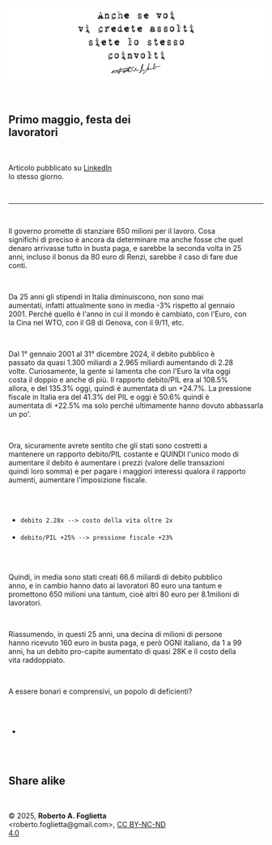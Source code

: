 <div id="firstdiv" created=":IT" style="max-width: 800px; margin: auto; white-space: pre-wrap; text-align: justify;">
<style>#printlink { display: inline; } @page { size: legal; margin: 0.50in 13.88mm 0.50in 13.88mm; zoom: 100%; } @media print { html { zoom: 100%; } }</style>

<div align="center"><img class="wbsketch darkinv" src="img/311-primo-maggio-festa-dei-lavoratori.png" width="800"><br></div>

## Primo maggio, festa dei lavoratori

Articolo pubblicato su [LinkedIn](https://www.linkedin.com/posts/robertofoglietta_primo-maggio-festa-dei-lavoratori-il-governo-activity-7323560757420281856-jA3e) lo stesso giorno.

---

Il governo promette di stanziare 650 milioni per il lavoro. Cosa significhi di preciso è ancora da determinare ma anche fosse che quel denaro arrivasse tutto in busta paga, e sarebbe la seconda volta in 25 anni, incluso il bonus da 80 euro di Renzi, sarebbe il caso di fare due conti.

Da 25 anni gli stipendi in Italia diminuiscono, non sono mai aumentati, infatti attualmente sono in media -3% rispetto al gennaio 2001. Perché quello è l'anno in cui il mondo è cambiato, con l'Euro, con la Cina nel WTO, con il G8 di Genova, con il 9/11, etc.

Dal 1° gennaio 2001 al 31° dicembre 2024, il debito pubblico è passato da quasi 1.300 miliardi a 2.965 miliardi aumentando di 2.28 volte. Curiosamente, la gente si lamenta che con l'Euro la vita oggi costa il doppio e anche di più. Il rapporto debito/PIL era al 108.5% allora, e del 135.3% oggi, quindi è aumentata di un +24.7%. La pressione fiscale in Italia era del 41.3% del PIL e oggi è 50.6% quindi è aumentata di +22.5% ma solo perché ultimamente hanno dovuto abbassarla un po'.

Ora, sicuramente avrete sentito che gli stati sono costretti a mantenere un rapporto debito/PIL costante e QUINDI l'unico modo di aumentare il debito è aumentare i prezzi (valore delle transazioni quindi loro somma) e per pagare i maggiori interessi qualora il rapporto aumenti, aumentare l'imposizione fiscale.

- `debito 2.28x --> costo della vita oltre 2x`
- `debito/PIL +25% --> pressione fiscale +23%`

Quindi, in media sono stati creati 66.6 miliardi di debito pubblico anno, e in cambio hanno dato ai lavoratori 80 euro una tantum e promettono 650 milioni una tantum, cioè altri 80 euro per 8.1milioni di lavoratori.

Riassumendo, in questi 25 anni, una decina di milioni di persone hanno ricevuto 160 euro in busta paga, e però OGNI italiano, da 1 a 99 anni, ha un debito pro-capite aumentato di quasi 28K e il costo della vita raddoppiato.

A essere bonari e comprensivi, un popolo di deficienti?

+

## Share alike

&copy; 2025, **Roberto A. Foglietta** &lt;roberto.foglietta<span>@</span>gmail.com&gt;, [CC BY-NC-ND 4.0](https://creativecommons.org/licenses/by-nc-nd/4.0/)

</div>
